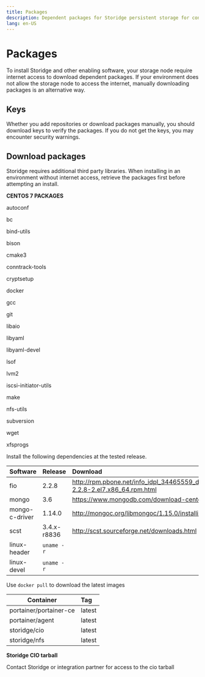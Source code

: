 ```yaml
---
title: Packages
description: Dependent packages for Storidge persistent storage for containers
lang: en-US
---
```


# Packages

To install Storidge and other enabling software, your storage node require internet access to download dependent packages. If your environment does not allow the storage node to access the internet, manually downloading packages is an alternative way.

## Keys

Whether you add repositories or download packages manually, you should download keys to verify the packages. If you do not get the keys, you may encounter security warnings.

## Download packages

Storidge requires additional third party libraries. When installing in an environment without internet access, retrieve the packages first before attempting an install.

**CENTOS 7 PACKAGES**

autoconf

bc

bind-utils

bison

cmake3

conntrack-tools

cryptsetup

docker

gcc

git

libaio

libyaml

libyaml-devel

lsof

lvm2

iscsi-initiator-utils

make

nfs-utils

subversion

wget

xfsprogs

Install the following dependencies at the tested release.

| Software        | Release      | Download                                                                                       |
| ----------------|:-------------|:-----------------------------------------------------------------------------------------------|
| fio             | 2.2.8        | http://rpm.pbone.net/info_idpl_34465559_distro_redhat_el_7_com_fio-2.2.8-2.el7.x86_64.rpm.html |
| mongo           | 3.6          | https://www.mongodb.com/download-center/community                                              |
| mongo-c-driver  | 1.14.0       | http://mongoc.org/libmongoc/1.15.0/installing.html                                             |
| scst            | 3.4.x-r8836  | http://scst.sourceforge.net/downloads.html                                                     |
| linux-header    | `uname -r`   |                                                                                                |
| linux-devel     | `uname -r`   |                                                                                                |


Use `docker pull` to download the latest images

| Container              | Tag          |
| -----------------------|:-------------|
| portainer/portainer-ce | latest       |
| portainer/agent        | latest       |
| storidge/cio           | latest       |
| storidge/nfs           | latest       |

**Storidge CIO tarball**

Contact Storidge or integration partner for access to the cio tarball
